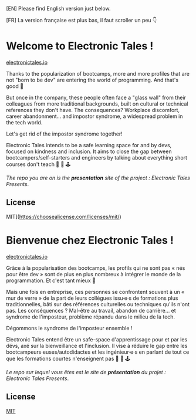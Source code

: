 [EN] Please find English version just below.

[FR] La version française est plus bas, il faut scroller un peu 👇

# Welcome to Electronic&nbsp;Tales !

[electronictales.io](https://www.electronictales.io)

Thanks to the popularization of bootcamps, more and more profiles that are not "born to be dev" are entering the world of programming. And that's good 👏

But once in the company, these people often face a "glass wall" from their colleagues from more traditional backgrounds, built on cultural or technical references they don't have. The consequences? Workplace discomfort, career abandonment... and impostor syndrome, a widespread problem in the tech world.

Let's get rid of the impostor syndrome together!

Electronic&nbsp;Tales intends to be a safe learning space for and by devs, focused on kindness and inclusion. It aims to close the gap between bootcampers/self-starters and engineers by talking about everything short courses don't teach 💾 🔋 🕹️

_The repo you are on is the **presentation** site of the project : Electronic&nbsp;Tales Presents_.

## License

MIT](https://choosealicense.com/licenses/mit/)


# Bienvenue chez Electronic&nbsp;Tales !

[electronictales.io](https://www.electronictales.io)

Grâce à la popularisation des bootcamps, les profils qui ne sont pas « nés pour être dev » sont de plus en plus nombreux à intégrer le monde de la programmation. Et c'est tant mieux 👏

Mais une fois en entreprise, ces personnes se confrontent souvent à un « mur de verre » de la part de leurs collègues issu·e·s de formations plus traditionnelles, bâti sur des références culturelles ou techniques qu'ils n'ont pas. Les conséquences ? Mal-être au travail, abandon de carrière... et syndrome de l'imposteur, problème répandu dans le milieu de la tech.

Dégommons le syndrome de l'imposteur ensemble !

Electronic&nbsp;Tales entend être un safe-space d'apprentissage pour et par les dévs, axé sur la bienveillance et l'inclusion. Il vise à réduire le gap entre les bootcampeurs·euses/autodidactes et les ingénieur·e·s en parlant de tout ce que les formations courtes n'enseignent pas 💾 🔋 🕹️

_Le repo sur lequel vous êtes est le site de **présentation** du projet : Electronic&nbsp;Tales Presents_.

## License

[MIT](https://choosealicense.com/licenses/mit/)
